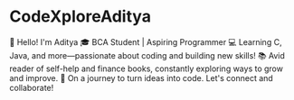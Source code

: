 # CodeXploreAditya
👋 Hello! I'm Aditya 🎓 BCA Student | Aspiring Programmer 💻 Learning C, Java, and more—passionate about coding and building new skills! 📚 Avid reader of self-help and finance books, constantly exploring ways to grow and improve. 🚀 On a journey to turn ideas into code. Let's connect and collaborate!
